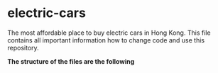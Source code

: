 # electric-cars
The most affordable place to buy electric cars in Hong Kong.
This file contains all important information how to change code and use this repository. 

**The structure of the files are the following**
